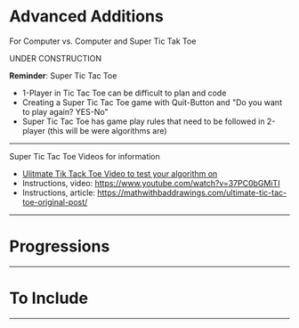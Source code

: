 # Advanced Additions
For Computer vs. Computer and Super Tic Tak Toe

UNDER CONSTRUCTION

**Reminder**: Super Tic Tac Toe
- 1-Player in Tic Tac Toe can be difficult to plan and code
- Creating a Super Tic Tac Toe game with Quit-Button and "Do you want to play again? YES-No"
- Super Tic Tac Toe has game play rules that need to be followed in 2-player (this will be were algorithms are)

---

Super Tic Tac Toe Videos for information
- <a href="https://www.youtube.com/watch?v=weC1pAeh2Do">Ulitmate Tik Tack Toe Video to test your algorithm on</a>
- Instructions, video: https://www.youtube.com/watch?v=37PC0bGMiTI
- Instructions, article: https://mathwithbaddrawings.com/ultimate-tic-tac-toe-original-post/

---

# Progressions

---

# To Include

---
